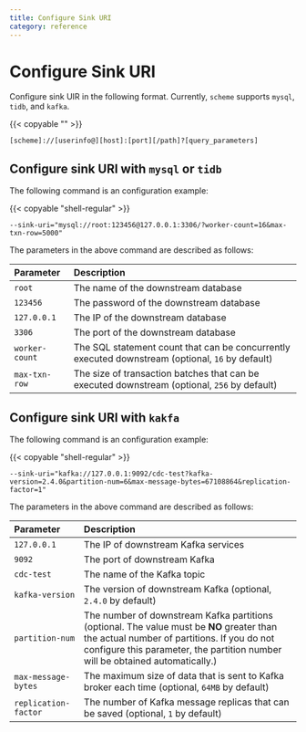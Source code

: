 ```yaml
---
title: Configure Sink URI
category: reference
---
```


# Configure Sink URI

Configure sink UIR in the following format. Currently, `scheme` supports `mysql`, `tidb`, and `kafka`.

{{< copyable "" >}}

```
[scheme]://[userinfo@][host]:[port][/path]?[query_parameters]
```

## Configure sink URI with `mysql` or `tidb`

The following command is an configuration example:

{{< copyable "shell-regular" >}}

```shell
--sink-uri="mysql://root:123456@127.0.0.1:3306/?worker-count=16&max-txn-row=5000"
```

The parameters in the above command are described as follows:

| Parameter         | Description                                             |
| :------------ | :------------------------------------------------ |
| `root`        | The name of the downstream database                             |
| `123456`       |  The password of the downstream database                                   |
| `127.0.0.1`    |  The IP of the downstream database                              |
| `3306`         |  The port of the downstream database                               |
| `worker-count` |   The SQL statement count that can be concurrently executed downstream (optional, `16` by default)    |
| `max-txn-row`  |  The size of transaction batches that can be executed downstream (optional, `256` by default)  |

## Configure sink URI with `kakfa`

The following command is an configuration example:

{{< copyable "shell-regular" >}}

```shell
--sink-uri="kafka://127.0.0.1:9092/cdc-test?kafka-version=2.4.0&partition-num=6&max-message-bytes=67108864&replication-factor=1"
```

The parameters in the above command are described as follows:

| Parameter               | Description                                                         |
| :------------------ | :------------------------------------------------------------ |
| `127.0.0.1`          |  The IP of downstream Kafka services                              |
| `9092`               |  The port of downstream Kafka                                        |
| `cdc-test`           |  The name of the Kafka topic                                    |
| `kafka-version`      |  The version of downstream Kafka (optional, `2.4.0` by default)                    |
| `partition-num`      | The number of downstream Kafka partitions (optional. The value must be **NO** greater than the actual number of partitions. If you do not configure this parameter, the partition number will be obtained automatically.) |
| `max-message-bytes`  |  The maximum size of data that is sent to Kafka broker each time (optional, `64MB` by default)  |
| `replication-factor` |  The number of Kafka message replicas that can be saved (optional, `1` by default)                       |
